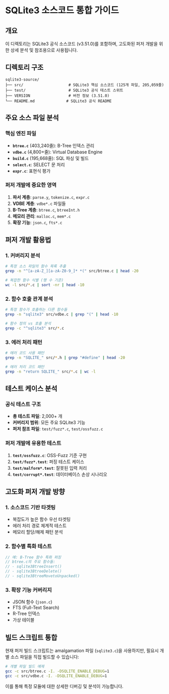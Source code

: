 # SQLite3 소스코드 통합 가이드

## 개요

이 디렉토리는 SQLite3 공식 소스코드 (v3.51.0)를 포함하며, 고도화된 퍼저 개발을 위한 상세 분석 및 참조용으로 사용됩니다.

## 디렉토리 구조

```
sqlite3-source/
├── src/                    # SQLite3 핵심 소스코드 (125개 파일, 205,059줄)
├── test/                   # SQLite3 공식 테스트 스위트
├── VERSION                 # 버전 정보 (3.51.0)
└── README.md              # SQLite3 공식 README
```

## 주요 소스 파일 분석

### 핵심 엔진 파일
- **`btree.c`** (403,240줄): B-Tree 인덱스 관리
- **`vdbe.c`** (4,800+줄): Virtual Database Engine
- **`build.c`** (195,668줄): SQL 파싱 및 빌드
- **`select.c`**: SELECT 문 처리
- **`expr.c`**: 표현식 평가

### 퍼저 개발에 중요한 영역
1. **파서 계층**: `parse.y`, `tokenize.c`, `expr.c`
2. **VDBE 계층**: `vdbe*.c` 파일들
3. **B-Tree 계층**: `btree.c`, `btreeInt.h`
4. **메모리 관리**: `malloc.c`, `mem*.c`
5. **확장 기능**: `json.c`, `fts*.c`

## 퍼저 개발 활용법

### 1. 커버리지 분석
```bash
# 특정 소스 파일의 함수 목록 추출
grep -n "^[a-zA-Z_][a-zA-Z0-9_]* *(" src/btree.c | head -20

# 복잡한 함수 식별 (행 수 기준)
wc -l src/*.c | sort -nr | head -10
```

### 2. 함수 호출 관계 분석
```bash
# 특정 함수가 호출하는 다른 함수들
grep -n "sqlite3" src/vdbe.c | grep "(" | head -10

# 함수 정의 vs 호출 분석
grep -c "^sqlite3" src/*.c
```

### 3. 에러 처리 패턴
```bash
# 에러 코드 사용 패턴
grep -n "SQLITE_" src/*.h | grep "#define" | head -20

# 에러 처리 코드 패턴
grep -n "return SQLITE_" src/*.c | wc -l
```

## 테스트 케이스 분석

### 공식 테스트 구조
- **총 테스트 파일**: 2,000+ 개
- **커버리지 범위**: 모든 주요 SQLite3 기능
- **퍼저 참조 파일**: `test/fuzz*.c`, `test/ossfuzz.c`

### 퍼저 개발에 유용한 테스트
1. **`test/ossfuzz.c`**: OSS-Fuzz 기준 구현
2. **`test/fuzz*.test`**: 퍼징 테스트 케이스
3. **`test/malform*.test`**: 잘못된 입력 처리
4. **`test/corrupt*.test`**: 데이터베이스 손상 시나리오

## 고도화 퍼저 개발 방향

### 1. 소스코드 기반 타겟팅
- 복잡도가 높은 함수 우선 타겟팅
- 에러 처리 경로 체계적 테스트
- 메모리 할당/해제 패턴 분석

### 2. 함수별 특화 테스트
```c
// 예: B-Tree 함수 특화 퍼징
// btree.c의 주요 함수들:
// - sqlite3BtreeInsert()
// - sqlite3BtreeDelete() 
// - sqlite3BtreeMovetoUnpacked()
```

### 3. 확장 기능 커버리지
- JSON 함수 (`json.c`)
- FTS (Full-Text Search) 
- R-Tree 인덱스
- 가상 테이블

## 빌드 스크립트 통합

현재 퍼저 빌드 스크립트는 amalgamation 파일 (`sqlite3.c`)을 사용하지만, 필요시 개별 소스 파일을 직접 빌드할 수 있습니다:

```bash
# 개별 파일 빌드 예제
gcc -c src/btree.c -I. -DSQLITE_ENABLE_DEBUG=1
gcc -c src/vdbe.c -I. -DSQLITE_ENABLE_DEBUG=1
```

이를 통해 특정 모듈에 대한 상세한 디버깅 및 분석이 가능합니다.
